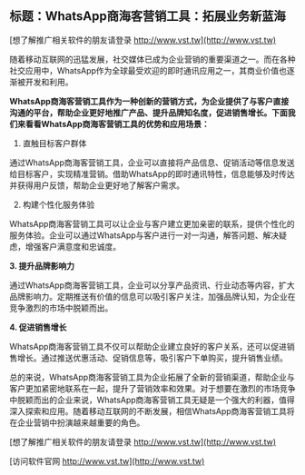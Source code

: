 ## **标题：WhatsApp商海客营销工具：拓展业务新蓝海**

[想了解推广相关软件的朋友请登录 http://www.vst.tw](http://www.vst.tw)

随着移动互联网的迅猛发展，社交媒体已成为企业营销的重要渠道之一。而在各种社交应用中，WhatsApp作为全球最受欢迎的即时通讯应用之一，其商业价值也逐渐被开发和利用。

**WhatsApp商海客营销工具作为一种创新的营销方式，为企业提供了与客户直接沟通的平台，帮助企业更好地推广产品、提升品牌知名度，促进销售增长。下面我们来看看WhatsApp商海客营销工具的优势和应用场景：**

1. 直触目标客户群体

通过WhatsApp商海客营销工具，企业可以直接将产品信息、促销活动等信息发送给目标客户，实现精准营销。借助WhatsApp的即时通讯特性，信息能够及时传达并获得用户反馈，帮助企业更好地了解客户需求。

2. 构建个性化服务体验

WhatsApp商海客营销工具可以让企业与客户建立更加亲密的联系，提供个性化的服务体验。企业可以通过WhatsApp与客户进行一对一沟通，解答问题、解决疑虑，增强客户满意度和忠诚度。

**3. 提升品牌影响力**

通过WhatsApp商海客营销工具，企业可以分享产品资讯、行业动态等内容，扩大品牌影响力。定期推送有价值的信息可以吸引客户关注，加强品牌认知，为企业在竞争激烈的市场中脱颖而出。

**4. 促进销售增长**

WhatsApp商海客营销工具不仅可以帮助企业建立良好的客户关系，还可以促进销售增长。通过推送优惠活动、促销信息等，吸引客户下单购买，提升销售业绩。

总的来说，WhatsApp商海客营销工具为企业拓展了全新的营销渠道，帮助企业与客户更加紧密地联系在一起，提升了营销效率和效果。对于想要在激烈的市场竞争中脱颖而出的企业来说，WhatsApp商海客营销工具无疑是一个强大的利器，值得深入探索和应用。随着移动互联网的不断发展，相信WhatsApp商海客营销工具将在企业营销中扮演越来越重要的角色。

[想了解推广相关软件的朋友请登录 http://www.vst.tw](http://www.vst.tw)


[访问软件官网 http://www.vst.tw](http://www.vst.tw)
